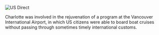 ![US Direct](img/work/proj-3/us_direct.jpg)

Charlotte was involved in the rejuvenation of a program at the Vancouver International Airport, in which US citizens were able to board boat cruises without passing through sometimes timely international customs. 